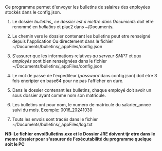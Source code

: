 Ce programme permet d'envoyer les bulletins de salaires des enployées stockés dans le config.json.

1. Le dossier *bulletins_ ce dossier est a mettre dans Documents* doit etre renommé en *bulletins* et 	plac2 dans ~/Documents.

2. Le chemin vers le dossier contenant les bulletins peut etre renseigné depuis l'application
   Ou directement dans le fichier ~/Documents/bulletins/_appFiles/config.json

3. S'assurer que les informations relatives *au serveur SMPT* et *aux employés* sont bien renseignées dans le fichier ~/Documents/bulletins/_appFiles/config.json

4. Le mot de passe de l'expediteur (*password* dans config.json) doit etre 3 fois encripter en base64 pour ne pas l'afficher en dure.

5. Dans le dossier contenant les bulletins, chaque employé doit avoir
   un sous dossier ayant comme nom son matricule.

6. Les bulletins ont pour nom, le numero de matricule du salarier_annee suivi du mois.
   Exemple: 0016_20241030

7. Touts les envois sont tracés dans le fichier ~/Documents/bulletins/_appFiles/log.txt



**NB: Le fichier envoiBulletins.exe et le Dossier JRE doivent tjr etre dans le meme dossier pour s'assurer de l'exécutabilité du programme quelque soit le PC**

